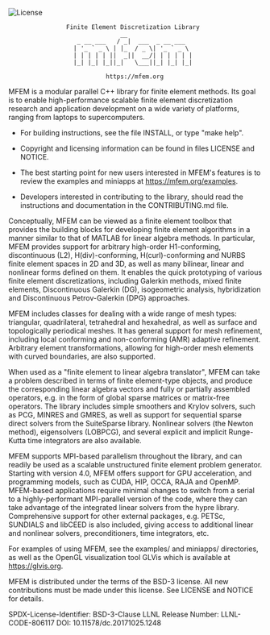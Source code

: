 ![License](https://img.shields.io/github/license/mfem/mfem.svg)

                    Finite Element Discretization Library
                                   __
                       _ __ ___   / _|  ___  _ __ ___
                      | '_ ` _ \ | |_  / _ \| '_ ` _ \
                      | | | | | ||  _||  __/| | | | | |
                      |_| |_| |_||_|   \___||_| |_| |_|

                               https://mfem.org

MFEM is a modular parallel C++ library for finite element methods. Its goal is
to enable high-performance scalable finite element discretization research and
application development on a wide variety of platforms, ranging from laptops to
supercomputers.

* For building instructions, see the file INSTALL, or type "make help".

* Copyright and licensing information can be found in files LICENSE and NOTICE.

* The best starting point for new users interested in MFEM's features is to
  review the examples and miniapps at https://mfem.org/examples.

* Developers interested in contributing to the library, should read the
  instructions and documentation in the CONTRIBUTING.md file.

Conceptually, MFEM can be viewed as a finite element toolbox that provides the
building blocks for developing finite element algorithms in a manner similar to
that of MATLAB for linear algebra methods. In particular, MFEM provides support
for arbitrary high-order H1-conforming, discontinuous (L2), H(div)-conforming,
H(curl)-conforming and NURBS finite element spaces in 2D and 3D, as well as many
bilinear, linear and nonlinear forms defined on them. It enables the quick
prototyping of various finite element discretizations, including Galerkin
methods, mixed finite elements, Discontinuous Galerkin (DG), isogeometric
analysis, hybridization and Discontinuous Petrov-Galerkin (DPG) approaches.

MFEM includes classes for dealing with a wide range of mesh types: triangular,
quadrilateral, tetrahedral and hexahedral, as well as surface and topologically
periodical meshes. It has general support for mesh refinement, including local
conforming and non-conforming (AMR) adaptive refinement. Arbitrary element
transformations, allowing for high-order mesh elements with curved boundaries,
are also supported.

When used as a "finite element to linear algebra translator", MFEM can take a
problem described in terms of finite element-type objects, and produce the
corresponding linear algebra vectors and fully or partially assembled operators,
e.g. in the form of global sparse matrices or matrix-free operators. The library
includes simple smoothers and Krylov solvers, such as PCG, MINRES and GMRES, as
well as support for sequential sparse direct solvers from the SuiteSparse
library. Nonlinear solvers (the Newton method), eigensolvers (LOBPCG), and
several explicit and implicit Runge-Kutta time integrators are also available.

MFEM supports MPI-based parallelism throughout the library, and can readily be
used as a scalable unstructured finite element problem generator. Starting with
version 4.0, MFEM offers support for GPU acceleration, and programming models,
such as CUDA, HIP, OCCA, RAJA and OpenMP. MFEM-based applications require
minimal changes to switch from a serial to a highly-performant MPI-parallel
version of the code, where they can take advantage of the integrated linear
solvers from the hypre library. Comprehensive support for other external
packages, e.g. PETSc, SUNDIALS and libCEED is also included, giving access to
additional linear and nonlinear solvers, preconditioners, time integrators, etc.

For examples of using MFEM, see the examples/ and miniapps/ directories, as well
as the OpenGL visualization tool GLVis which is available at https://glvis.org.

MFEM is distributed under the terms of the BSD-3 license. All new contributions
must be made under this license. See LICENSE and NOTICE for details.

SPDX-License-Identifier: BSD-3-Clause
LLNL Release Number: LLNL-CODE-806117
DOI: 10.11578/dc.20171025.1248
